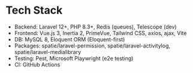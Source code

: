 # Tech Stack

-   Backend: Laravel 12+, PHP 8.3+, Redis (queues), Telescope (dev)
-   Frontend: Vue.js 3, Inertia 2, PrimeVue, Tailwind CSS, axios, ajax, Vite
-   DB: MySQL 8, Eloquent ORM (Eloquent-first)
-   Packages: spatie/laravel-permission, spatie/laravel-activitylog, spatie/laravel-medialibrary
-   Testing: Pest, Microsoft Playwright (e2e testing)
-   CI: GitHub Actions
